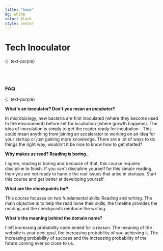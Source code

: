```yaml
---
title: "home"
bg: white
color: black
style: center
---
```


# **Tech Inoculator**
{: .text-purple}

<i class="fa fa-flask fa-5x"></i>
<br></br>

### FAQ 
{: .text-purple}

**What's an inoculator? Don't you mean an *incubator*?**

In microbiology, new bacteria are first inoculated (where they become used to the environment) before set for incubation (where growth happens). The idea of inoculation is simply to get the reader ready for incubation - This could mean anything from joining an accelerator to working on an idea for your startup or just gaining more knowledge. There are a lot of ways to do things the right way, wouldn't it be nice to know how to get started?

**Why makes us read? Reading is boring..**

I agree, reading is boring and because of that, this course requires discipline to finish. If you can't discipline yourself for this simple reading, then you are not ready to handle the real issues that arise in startups. Start this course and get better at developing yourself.

**What are the checkpoints for?**

This course focuses on two fundamental skills: Reading and writing. The main objective is to help the read hone their skills, the timeline provides the reading and the checkpoints reinforce the writing.

**What's the meaning behind the domain name?**

I left increasing probability open ended for a reason. The meaning of the website is your next goal, the increasing probability of you achieving it. The increasing probability of success and the increasing probability of the future coming ever so close to us.
